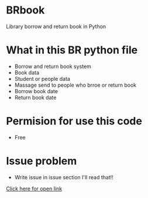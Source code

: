 # BRbook

Library borrow and return book in Python

# What in this BR python file

- Borrow and return book system
- Book data
- Student or people data
- Massage send to people who brroe or return book
- Borrow book date
- Return book date

# Permision for use this code

- Free

# Issue problem

- Write issue in issue section I'll read that!!


<a href="https://github.com/ronnapatsri/BRbook" target="_blank">Click here for open link</a>

